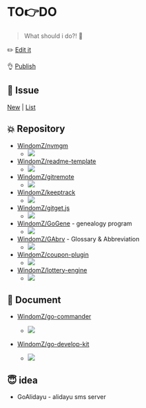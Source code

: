 # TO:point_right:DO

> What should i do?! :pushpin:

:pencil2: [Edit it](https://github.com/WindomZ/todo/edit/master/README.md)

:ok_hand: [Publish](https://github.com/WindomZ/todo/compare/gh-pages...master?expand=1)

## :pill: Issue

[New](https://github.com/WindomZ/todo/issues/new) | [List](https://github.com/WindomZ/todo/issues)

## :collision: Repository

- [WindomZ/nvmgm](https://github.com/WindomZ/nvmgm)
  - ![](https://img.shields.io/badge/Progress-10%25-orange.svg)
- [WindomZ/readme-template](https://github.com/WindomZ/readme-template)
  - ![](https://img.shields.io/badge/Progress-50%25-blue.svg)
- [WindomZ/gitremote](https://github.com/WindomZ/gitremote)
  - ![](https://img.shields.io/badge/Progress-0%25-orange.svg)
- [WindomZ/keeptrack](https://github.com/WindomZ/keeptrack)
  - ![](https://img.shields.io/badge/Progress-0%25-orange.svg)
- [WindomZ/gitget.js](https://github.com/WindomZ/gitget.js)
  - ![](https://img.shields.io/badge/Progress-0%25-orange.svg)
- [WindomZ/GoGene](https://github.com/WindomZ/GoGene) - genealogy program
  - ![](https://img.shields.io/badge/Progress-0%25-orange.svg)
- [WindomZ/GAbrv](https://github.com/WindomZ/GAbrv) - Glossary & Abbreviation
  - ![](https://img.shields.io/badge/Progress-0%25-orange.svg)
- [WindomZ/coupon-plugin](https://github.com/WindomZ/coupon-plugin)
  - ![](https://img.shields.io/badge/Progress-80%25-blue.svg)
- [WindomZ/lottery-engine](https://github.com/WindomZ/lottery-engine)
  - ![](https://img.shields.io/badge/Progress-80%25-blue.svg)

## :page_with_curl: Document

- [WindomZ/go-commander](https://github.com/WindomZ/go-commander)
  - ![](https://img.shields.io/badge/Progress-20%25-orange.svg)

- [WindomZ/go-develop-kit](https://github.com/WindomZ/go-develop-kit)
  - ![](https://img.shields.io/badge/Progress-30%25-yellow.svg)

## :innocent: idea

- GoAlidayu - alidayu sms server
